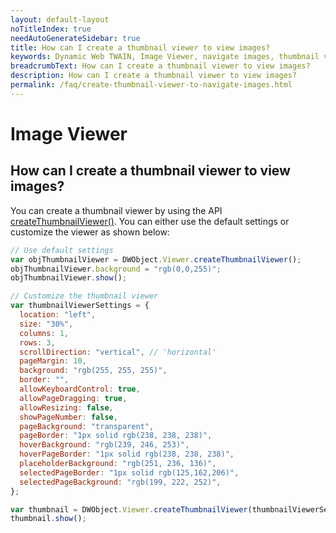 ```yaml
---
layout: default-layout
noTitleIndex: true
needAutoGenerateSidebar: true
title: How can I create a thumbnail viewer to view images?
keywords: Dynamic Web TWAIN, Image Viewer, navigate images, thumbnail viewer
breadcrumbText: How can I create a thumbnail viewer to view images?
description: How can I create a thumbnail viewer to view images?
permalink: /faq/create-thumbnail-viewer-to-navigate-images.html
---
```


# Image Viewer

## How can I create a thumbnail viewer to view images?

You can create a thumbnail viewer by using the API <a href="{{site.info}}api/WebTwain_Viewer.html#createthumbnailviewer" target="_blank">createThumbnailViewer()</a>. You can either use the default settings or customize the viewer as shown below:

```javascript
// Use default settings
var objThumbnailViewer = DWObject.Viewer.createThumbnailViewer();
objThumbnailViewer.background = "rgb(0,0,255)";
objThumbnailViewer.show();

// Customize the thumbnail viewer
var thumbnailViewerSettings = {
  location: "left",
  size: "30%",
  columns: 1,
  rows: 3,
  scrollDirection: "vertical", // 'horizontal'
  pageMargin: 10,
  background: "rgb(255, 255, 255)",
  border: "",
  allowKeyboardControl: true,
  allowPageDragging: true,
  allowResizing: false,
  showPageNumber: false,
  pageBackground: "transparent",
  pageBorder: "1px solid rgb(238, 238, 238)",
  hoverBackground: "rgb(239, 246, 253)",
  hoverPageBorder: "1px solid rgb(238, 238, 238)",
  placeholderBackground: "rgb(251, 236, 136)",
  selectedPageBorder: "1px solid rgb(125,162,206)",
  selectedPageBackground: "rgb(199, 222, 252)",
};

var thumbnail = DWObject.Viewer.createThumbnailViewer(thumbnailViewerSettings);
thumbnail.show();
```
